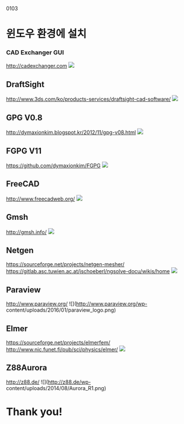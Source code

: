 0103

# 윈도우 환경에 설치

### CAD Exchanger GUI
http://cadexchanger.com
![](http://cadexchanger.com/images/screenshot_device.png)

## DraftSight
http://www.3ds.com/ko/products-services/draftsight-cad-software/
![](http://www.machinistblog.com/wp-content/uploads/2010/07/Draftsight_logo.jpg)

## GPG V0.8
http://dymaxionkim.blogspot.kr/2012/11/gpg-v08.html
![](http://cafefiles.naver.net/data23/2006/7/31/276/GPG_v0.8.jpg)

## FGPG V11

https://github.com/dymaxionkim/FGPG
![](http://1.bp.blogspot.com/-F_kEDwR4niE/VW8n2-qTsiI/AAAAAAAAcJA/iV22T-clb6U/s640/20150603_006.png)

## FreeCAD
http://www.freecadweb.org/
![](http://www.freecadweb.org/images/logo.png)

## Gmsh
http://gmsh.info/
![](http://gmsh.info/gallery/Zylkopf3D_small.png)

## Netgen

https://sourceforge.net/projects/netgen-mesher/
https://gitlab.asc.tuwien.ac.at/jschoeberl/ngsolve-docu/wikis/home
![](https://a.fsdn.com/con/app/proj/netgen-mesher/screenshots/200972.jpg)

## Paraview
http://www.paraview.org/
![](http://www.paraview.org/wp-
content/uploads/2016/01/paraview_logo.png)

## Elmer

https://sourceforge.net/projects/elmerfem/
http://www.nic.funet.fi/pub/sci/physics/elmer/
![](https://www.csc.fi/documents/10180/18262/molten_silicon.png/199488ab-0fc4-4390-a398-14dcdf33b39b?t=1367994950000)

## Z88Aurora
http://z88.de/
![](http://z88.de/wp-
content/uploads/2014/08/Aurora_R1.png)

# Thank you!
